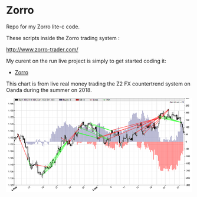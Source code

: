 # Zorro
Repo for my Zorro lite-c code. 

These scripts inside the Zorro trading system : 

http://www.zorro-trader.com/

My curent on the run live project is simply to get started coding it:

* [Zorro](https://github.com/jrathgeber/Zorro/)

This chart is from live real money trading the Z2 FX countertrend system on Oanda during the summer on 2018.  

![Zorro]( /Z2.png)

